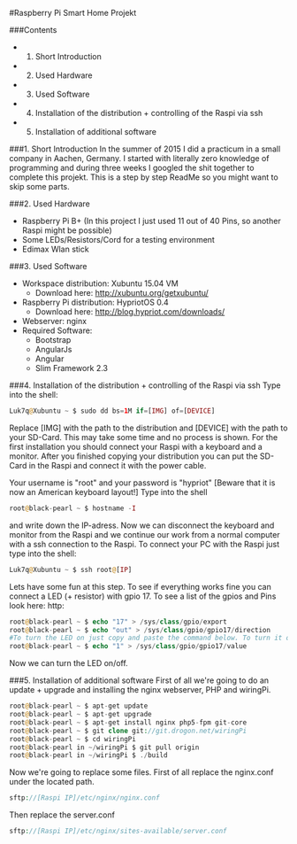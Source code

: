 #Raspberry Pi Smart Home Projekt

###Contents
* 1. Short Introduction
* 2. Used Hardware
* 3. Used Software
* 4. Installation of the distribution + controlling of the Raspi via ssh
* 5. Installation of additional software


###1. Short Introduction
In the summer of 2015 I did a practicum in a small company in Aachen, Germany. I started with literally zero knowledge
of programming and during three weeks I googled the shit together to complete this projekt. This is a step by step
ReadMe so you might want to skip some parts.

###2. Used Hardware
* Raspberry Pi B+ (In this project I just used 11 out of 40 Pins, so another Raspi might be possible)
* Some LEDs/Resistors/Cord for a testing environment
* Edimax Wlan stick

###3. Used Software
* Workspace distribution: Xubuntu 15.04 VM
    * Download here: http://xubuntu.org/getxubuntu/
* Raspberry Pi distribution: HypriotOS 0.4
    * Download here: http://blog.hypriot.com/downloads/
* Webserver: nginx
* Required Software:
    * Bootstrap
    * AngularJs
    * Angular
    * Slim Framework 2.3
    
    
###4. Installation of the distribution + controlling of the Raspi via ssh
Type into the shell: 
````php
Luk7q@Xubuntu ~ $ sudo dd bs=1M if=[IMG] of=[DEVICE]
````
Replace [IMG] with the path to the distribution and [DEVICE] with the path to your SD-Card. This may take some time and no process is shown. For the first installation you should connect your Raspi with a keyboard and a monitor. After you finished copying your distribution you can put the SD-Card in the Raspi and connect it with the power cable.

Your username is "root" and your password is "hypriot"
[Beware that it is now an American keyboard layout!]
Type into the shell 
````php
root@black-pearl ~ $ hostname -I
````
and write down the IP-adress. Now we can disconnect the keyboard and monitor from
the Raspi and we continue our work from a normal computer with a ssh connection to the Raspi.
To connect your PC with the Raspi just type into the shell: 
````php
Luk7q@Xubuntu ~ $ ssh root@[IP]
````

Lets have some fun at this step. To see if everything works fine you can connect a LED (+ resistor) with gpio 17. To
see a list of the gpios and Pins look here: http:
````php
root@black-pearl ~ $ echo "17" > /sys/class/gpio/export
root@black-pearl ~ $ echo "out" > /sys/class/gpio/gpio17/direction
#To turn the LED on just copy and paste the command below. To turn it off replace "1" with "0"
root@black-pearl ~ $ echo "1" > /sys/class/gpio/gpio17/value
````
Now we can turn the LED on/off.

###5. Installation of additional software
First of all we're going to do an update + upgrade and installing the nginx webserver, PHP and wiringPi.
````php
root@black-pearl ~ $ apt-get update
root@black-pearl ~ $ apt-get upgrade
root@black-pearl ~ $ apt-get install nginx php5-fpm git-core
root@black-pearl ~ $ git clone git://git.drogon.net/wiringPi
root@black-pearl ~ $ cd wiringPi
root@black-pearl in ~/wiringPi $ git pull origin
root@black-pearl in ~/wiringPi $ ./build
````
Now we're going to replace some files. First of all replace the nginx.conf under the located path.
````php
sftp://[Raspi IP]/etc/nginx/nginx.conf
````
Then replace the server.conf
````php
sftp://[Raspi IP]/etc/nginx/sites-available/server.conf
````

